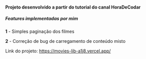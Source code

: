 #### Projeto desenvolvido a partir do tutorial do canal HoraDeCodar

##### Features implementadas por mim

**1** - Simples paginação dos filmes

**2** - Correção de bug de carregamento de conteúdo misto 


Link do projeto: <https://movies-lib-a1j8.vercel.app/>